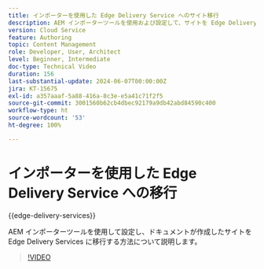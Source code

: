```yaml
---
title: インポーターを使用した Edge Delivery Service へのサイト移行
description: AEM インポーターツールを使用および設定して、サイトを Edge Delivery Services に移行する方法について説明します。
version: Cloud Service
feature: Authoring
topic: Content Management
role: Developer, User, Architect
level: Beginner, Intermediate
doc-type: Technical Video
duration: 156
last-substantial-update: 2024-06-07T00:00:00Z
jira: KT-15675
exl-id: a357aaaf-5a88-416a-8c3e-e5a41c71f2f5
source-git-commit: 3001560b62cb4dbec92179a9db42abd84590c400
workflow-type: ht
source-wordcount: '53'
ht-degree: 100%

---
```


# インポーターを使用した Edge Delivery Service への移行

{{edge-delivery-services}}

AEM インポーターツールを使用して設定し、ドキュメントが作成したサイトを Edge Delivery Services に移行する方法について説明します。

>[!VIDEO](https://video.tv.adobe.com/v/3429595/?learn=on)
